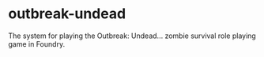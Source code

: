 # outbreak-undead
The system for playing the Outbreak: Undead... zombie survival role playing game in Foundry.
